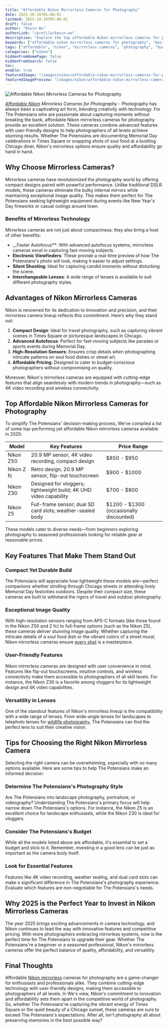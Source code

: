 ```yaml
---
title: "Affordable Nikon Mirrorless Cameras for Photography"
date: 2025-10-16T05:00:01
lastmod: 2025-10-16T05:00:01
draft: false
author: "Kevin Wu"
authorLink: "/profile/kevin-wu"
description: "Explore the top affordable Nikon mirrorless cameras for photography in 2025. Capture stunning images with budget-friendly options that deliver exceptional quality and features."
keywords: ["affordable nikon mirrorless cameras for photography", "best Nikon mirrorless cameras for beginners", "budget-friendly Nikon mirrorless cameras"]
tags: ["affordable", "nikon", "mirrorless cameras", "photography", "budget-friendly"]
categories: ["nikon"]
hiddenFromHomePage: false
hiddenFromSearch: false
toc:
enable: true
featuredImage: "/images/nikon/affordable-nikon-mirrorless-cameras-for-photography.jpg"
featuredImagePreview: "/images/nikon/affordable-nikon-mirrorless-cameras-for-photography.jpg"
---
```


![Affordable Nikon Mirrorless Cameras for Photography](/images/nikon/affordable-nikon-mirrorless-cameras-for-photography.jpg)


_[Affordable Nikon](/nikon/affordable-nikon-camera-with-advanced-autofocus) Mirrorless Cameras for Photography_ - Photography has always been a captivating art form, blending creativity with technology. For The Potensians who are passionate about capturing moments without breaking the bank, affordable Nikon mirrorless cameras for photography provide an excellent solution. These cameras combine advanced features with user-friendly designs to help photographers of all levels achieve stunning results. Whether The Potensians are documenting Memorial Day celebrations in Times Square or snapping shots of soul food at a bustling Chicago diner, Nikon's mirrorless options ensure quality and affordability go hand in hand.

## Why Choose Mirrorless Cameras?

Mirrorless cameras have revolutionized the photography world by offering compact designs paired with powerful performance. Unlike traditional DSLR models, these cameras eliminate the bulky internal mirrors while maintaining exceptional image quality. This makes them perfect for The Potensians seeking lightweight equipment during events like New Year's Day fireworks or casual outings around town.

### Benefits of Mirrorless Technology

Mirrorless cameras are not just about compactness; they also bring a host of other benefits:

- __Faster Autofocus**: With advanced autofocus systems, mirrorless cameras excel in capturing fast-moving subjects.
- **Electronic Viewfinders**: These provide a real-time preview of how The Potensians's photo will look, making it easier to adjust settings.
- **Silent Shooting**: Ideal for capturing candid moments without disturbing the scene.
- **Interchangeable Lenses**: A wide range of lenses is available to suit different photography styles.

## Advantages of Nikon Mirrorless Cameras

Nikon is renowned for its dedication to innovation and precision, and their mirrorless camera lineup reflects this commitment. Here’s why they stand out:

1. **Compact Design**: Ideal for travel photography, such as capturing vibrant scenes in Times Square or picturesque landscapes in Chicago. 
2. **Advanced Autofocus**: Perfect for fast-moving subjects like parades or sports events during Memorial Day. 
3. **High-Resolution Sensors**: Ensures crisp details when photographing intricate patterns on soul food dishes or street art. 
4. **Affordable Pricing**: Designed to cater to budget-conscious photographers without compromising on quality. 

Moreover, Nikon's mirrorless cameras are equipped with cutting-edge features that align seamlessly with modern trends in photography—such as 4K video recording and wireless connectivity.

## Top Affordable Nikon Mirrorless Cameras for Photography

To simplify The Potensians' decision-making process, We’ve compiled a list of some top-performing yet affordable Nikon mirrorless cameras available in 2025:

<div class="table-responsive">
<table class="html-table">
<thead>
<tr>
<th>Model</th>
<th>Key Features</th>
<th>Price Range</th>
</tr>
</thead>
<tbody>
<tr>
<td>Nikon Z50</td>
<td>20.9 MP sensor, 4K video recording, compact design</td>
<td>$850 - $950</td>
</tr>
<tr>
<td>Nikon Z fc</td>
<td>Retro design, 20.9 MP sensor, flip-out touchscreen</td>
<td>$900 - $1000</td>
</tr>
<tr>
<td>Nikon Z30</td>
<td>Designed for vloggers; lightweight build; 4K UHD video capability</td>
<td>$700 - $800</td>
</tr>
<tr>
<td>Nikon Z5</td>
<td>Full-frame sensor; dual SD card slots; weather-sealed body</td>
<td>$1200 - $1300 (occasionally discounted)</td>
</tr>
</tbody>
</table>
</div>

These models cater to diverse needs—from beginners exploring photography to seasoned professionals looking for reliable gear at reasonable prices.

## Key Features That Make Them Stand Out

### Compact Yet Durable Build

The Potensians will appreciate how lightweight these models are—perfect companions whether strolling through Chicago streets or attending lively Memorial Day festivities outdoors. Despite their compact size, these cameras are built to withstand the rigors of travel and outdoor photography.

### Exceptional Image Quality

With high-resolution sensors ranging from APS-C formats (like those found in the Nikon Z50 and Z fc) to full-frame options (such as the Nikon Z5), these cameras deliver stunning image quality. Whether capturing the intricate details of a soul food dish or the vibrant colors of a street mural, Nikon mirrorless cameras ensure [every shot](/nikon/best-nikon-lenses-online) is a masterpiece.

### User-Friendly Features

Nikon mirrorless cameras are designed with user convenience in mind. Features like flip-out touchscreens, intuitive controls, and wireless connectivity make them accessible to photographers of all skill levels. For instance, the Nikon Z30 is a favorite among vloggers for its lightweight design and 4K video capabilities.

### Versatility in Lenses

One of the standout features of Nikon's mirrorless lineup is the compatibility with a wide range of lenses. From wide-angle lenses for landscapes to telephoto lenses for [wildlife photography](/nikon/affordable-nikon-lens-for-wildlife-photography), The Potensians can find the perfect lens to suit their creative vision.

## Tips for Choosing the Right Nikon Mirrorless Camera

Selecting the right camera can be overwhelming, especially with so many options available. Here are some tips to help The Potensians make an informed decision:

### Determine The Potensians's Photography Style

Are The Potensians into landscape photography, portraiture, or videography? Understanding The Potensians's primary focus will help narrow down The Potensians's options. For instance, the Nikon Z5 is an excellent choice for landscape enthusiasts, while the Nikon Z30 is ideal for vloggers.

### Consider The Potensians's Budget

While all the models listed above are affordable, it's essential to set a budget and stick to it. Remember, investing in a good lens can be just as important as the camera body itself.

### Look for Essential Features

Features like 4K video recording, weather sealing, and dual card slots can make a significant difference in The Potensians's photography experience. Evaluate which features are non-negotiable for The Potensians's needs.

## Why 2025 is the Perfect Year to Invest in Nikon Mirrorless Cameras

The year 2025 brings exciting advancements in camera technology, and Nikon continues to lead the way with innovative features and competitive pricing. With more photographers embracing mirrorless systems, now is the perfect time for The Potensians to upgrade their gear. Whether The Potensians're a beginner or a seasoned professional, Nikon's mirrorless cameras offer the perfect balance of quality, affordability, and versatility.

## Final Thoughts

Affordable [Nikon mirrorless](/nikon/nikon-mirrorless-cameras-for-beginners) cameras for photography are a game-changer for enthusiasts and professionals alike. They combine cutting-edge technology with user-friendly designs, making them accessible to photographers of all levels. In We's view, Nikon's commitment to innovation and affordability sets them apart in the competitive world of photography. So, whether The Potensians're capturing the vibrant energy of Times Square or the quiet beauty of a Chicago sunset, these cameras are sure to exceed The Potensians's expectations. After all, isn't photography all about preserving memories in the best possible way?